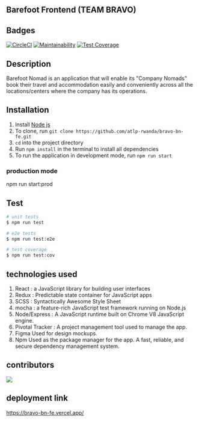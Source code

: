 ## Barefoot Frontend (TEAM BRAVO)

## Badges

[![CircleCI](https://dl.circleci.com/status-badge/img/gh/atlp-rwanda/bravo-bn-fe/tree/develop.svg?style=svg)](https://dl.circleci.com/status-badge/redirect/gh/atlp-rwanda/bravo-bn-fe/tree/develop)
[![Maintainability](https://api.codeclimate.com/v1/badges/11711f7444ef6ee2b8fa/maintainability)](https://codeclimate.com/github/atlp-rwanda/bravo-bn-fe/maintainability)
[![Test Coverage](https://api.codeclimate.com/v1/badges/11711f7444ef6ee2b8fa/test_coverage)](https://codeclimate.com/github/atlp-rwanda/bravo-bn-fe/test_coverage)

## Description

Barefoot Nomad is an application that will enable its "Company Nomads" book their travel and accommodation easily and conveniently across all the locations/centers where the company has its operations.
 
## Installation

1. Install [Node js]()
2. To clone, run `git clone https://github.com/atlp-rwanda/bravo-bn-fe.git`
3. `cd` into the project directory
4. Run `npm install` in the terminal to install all dependencies
5. To run the application in development mode, run `npm run start`<br />


### production mode
 npm run start:prod
 
 ## Test

```bash
# unit tests
$ npm run test

# e2e tests
$ npm run test:e2e

# test coverage
$ npm run test:cov
```
 
 ## technologies used
1. React :  a JavaScript library for building user interfaces
2. Redux :  Predictable state container for JavaScript apps
3. SCSS :   Syntactically Awesome Style Sheet
4. mocha : a feature-rich JavaScript test framework running on Node.js 
5. Node/Express : A JavaScript runtime built on Chrome V8 JavaScript engine.
6. Pivotal Tracker : A project management tool used to manage the app.
7. Figma Used for design mockups.
8. Npm Used as the package manager for the app. A fast, reliable, and secure dependency management system.




## contributors
<a href="https://github.com/atlp-rwanda/bravo-bn-fe/graphs/contributors">
  <img src="https://contrib.rocks/image?repo=atlp-rwanda/bravo-bn-fe" />
</a>

## deployment link
https://bravo-bn-fe.vercel.app/

